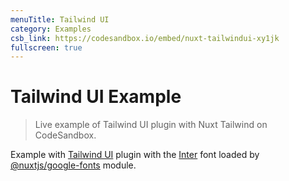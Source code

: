 ```yaml
---
menuTitle: Tailwind UI
category: Examples
csb_link: https://codesandbox.io/embed/nuxt-tailwindui-xy1jk
fullscreen: true
---
```


# Tailwind UI Example

> Live example of Tailwind UI plugin with Nuxt Tailwind on CodeSandbox.

Example with [Tailwind UI](https://tailwindui.com) plugin with the [Inter](https://rsms.me/inter/) font loaded by [@nuxtjs/google-fonts](https://github.com/nuxt-community/google-fonts-module) module.

<d-code-sandbox :src="csb_link" class="h-[600px]"></d-code-sandbox>
